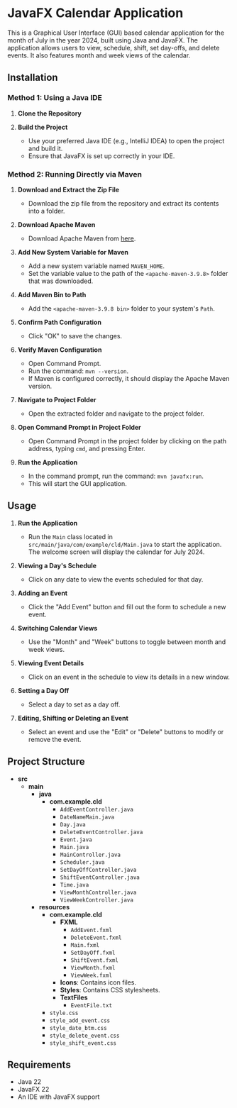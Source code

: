 # JavaFX Calendar Application

This is a Graphical User Interface (GUI) based calendar application for the month of July in the year 2024, built using Java and JavaFX. The application allows users to view, schedule, shift, set day-offs, and delete events. It also features month and week views of the calendar. 

## Installation

### Method 1: Using a Java IDE

1. **Clone the Repository**

2. **Build the Project**
   - Use your preferred Java IDE (e.g., IntelliJ IDEA) to open the project and build it. 
   - Ensure that JavaFX is set up correctly in your IDE.

### Method 2: Running Directly via Maven

1. **Download and Extract the Zip File**
   - Download the zip file from the repository and extract its contents into a folder.

2. **Download Apache Maven**
   - Download Apache Maven from [here](https://maven.apache.org/download.cgi).

3. **Add New System Variable for Maven**
   - Add a new system variable named `MAVEN_HOME`.
   - Set the variable value to the path of the `<apache-maven-3.9.8>` folder that was downloaded.

4. **Add Maven Bin to Path**
   - Add the `<apache-maven-3.9.8 bin>` folder to your system's `Path`.

5. **Confirm Path Configuration**
   - Click "OK" to save the changes.

6. **Verify Maven Configuration**
   - Open Command Prompt.
   - Run the command: `mvn --version`.
   - If Maven is configured correctly, it should display the Apache Maven version.

7. **Navigate to Project Folder**
   - Open the extracted folder and navigate to the project folder.

8. **Open Command Prompt in Project Folder**
   - Open Command Prompt in the project folder by clicking on the path address, typing `cmd`, and pressing Enter.

9. **Run the Application**
   - In the command prompt, run the command: `mvn javafx:run`.
   - This will start the GUI application.

## Usage

1. **Run the Application**
    - Run the `Main` class located in `src/main/java/com/example/cld/Main.java` to start the application. The welcome screen will display the calendar for July 2024.

2. **Viewing a Day's Schedule**
    - Click on any date to view the events scheduled for that day.

3. **Adding an Event**
    - Click the "Add Event" button and fill out the form to schedule a new event.

4. **Switching Calendar Views**
    - Use the "Month" and "Week" buttons to toggle between month and week views.

5. **Viewing Event Details**
    - Click on an event in the schedule to view its details in a new window.

6. **Setting a Day Off**
    - Select a day to set as a day off.

7. **Editing, Shifting or Deleting an Event**
    - Select an event and use the "Edit" or "Delete" buttons to modify or remove the event.

## Project Structure

- **src**
  - **main**
    - **java**
      - **com.example.cld**
        - `AddEventController.java`
        - `DateNameMain.java`
        - `Day.java`
        - `DeleteEventController.java`
        - `Event.java`
        - `Main.java`
        - `MainController.java`
        - `Scheduler.java`
        - `SetDayOffController.java`
        - `ShiftEventController.java`
        - `Time.java`
        - `ViewMonthController.java`
        - `ViewWeekController.java`
    - **resources**
      - **com.example.cld**
        - **FXML**
          - `AddEvent.fxml`
          - `DeleteEvent.fxml`
          - `Main.fxml`
          - `SetDayOff.fxml`
          - `ShiftEvent.fxml`
          - `ViewMonth.fxml`
          - `ViewWeek.fxml`
        - **Icons**: Contains icon files.
        - **Styles**: Contains CSS stylesheets.
        - **TextFiles**
          - `EventFile.txt`
      - `style.css`
      - `style_add_event.css`
      - `style_date_btm.css`
      - `style_delete_event.css`
      - `style_shift_event.css`

## Requirements

- Java 22 
- JavaFX 22
- An IDE with JavaFX support
